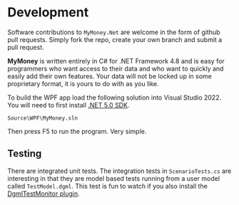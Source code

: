 # Development

Software contributions to `MyMoney.Net` are welcome in the form
of github pull requests.  Simply fork the repo, create your own
branch and submit a pull request.

**MyMoney** is written entirely in C# for .NET Framework 4.8 and is easy for programmers who want access to their data and who want to quickly and easily add their own features. Your data will not be locked up in some proprietary format, it is yours to do with as you like.

To build the WPF app load the following solution into
Visual Studio 2022.  You will need to first install [.NET 5.0 SDK](https://dotnet.microsoft.com/en-us/download/dotnet/5.0).

```
Source\WPF\MyMoney.sln
```

Then press F5 to run the program.  Very simple.

## Testing

There are integrated unit tests.  The integration tests in `ScenarioTests.cs` are interesting in that they are model based
tests running from a user model called `TestModel.dgml`.
This test is fun to watch if you also install the
[DgmlTestMonitor plugin](https://marketplace.visualstudio.com/items?itemName=ChrisLovett.DgmlTestMonitor2019).


